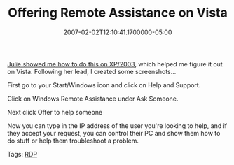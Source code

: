 ﻿---
title: Offering Remote Assistance on Vista
date: "2007-02-02T12:10:41.1700000-05:00"
description: Julie showed me how to do this on XP/2003, which helped me figure
featuredImage: img/offering-remote-assistance-on-vista-featured.png
---

[Julie showed me how to do this on XP/2003](http://blog.ziffdavis.com/devlife/archive/2006/12/22/46073.aspx), which helped me figure it out on Vista. Following her lead, I created some screenshots…

First go to your Start/Windows icon and click on Help and Support.

Click on Windows Remote Assistance under Ask Someone.

Next click Offer to help someone

Now you can type in the IP address of the user you're looking to help, and if they accept your request, you can control their PC and show them how to do stuff or help them troubleshoot a problem.

Tags: [RDP](http://technorati.com/tag/RDP)

